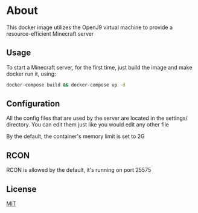

# About

This docker image utilizes the OpenJ9 virtual machine to provide a resource-efficient Minecraft server

##  Usage
To start a  Minecraft server, for the first time, just build the image and make docker run it, using:
```bash
docker-compose build && docker-compose up -d
```
## Configuration

All the config files that are used by the server are located in the settings/ directory. You can edit them just like you would edit any other file

By the default, the container's memory limit is set to 2G 

## RCON

RCON is allowed by the default, it's running on port 25575

## License
[MIT](https://choosealicense.com/licenses/mit/)